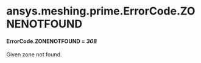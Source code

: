 # ansys.meshing.prime.ErrorCode.ZONENOTFOUND



#### ErrorCode.ZONENOTFOUND *= 308*

Given zone not found.

<!-- !! processed by numpydoc !! -->
